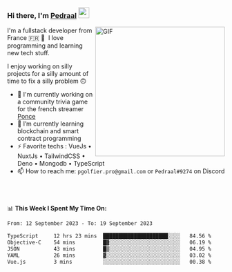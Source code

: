 ### Hi there, I'm <a href="https://pedraal.dev" target="_blank">Pedraal</a> <img src="https://media.giphy.com/media/hvRJCLFzcasrR4ia7z/giphy.gif" width="25px">
<img align="right" alt="GIF" src="https://pedraal.dev/avatar.png" width="300" height="300" />

I'm a fullstack developer from France 🇫🇷 🥖 &nbsp;I love programming and learning new
tech stuff.

I enjoy working on silly projects for a silly amount of time to fix a silly problem 🙃

- 🔭  I'm currently working on a community trivia game for the french streamer <a href="https://twitch.tv/ponce" target="_blank">Ponce</a>
- 🌱 I’m currently learning blockchain and smart contract programming
- ⚡ Favorite techs : VueJs &bull; NuxtJs &bull; TailwindCSS &bull; Deno &bull; Mongodb &bull; TypeScript
- 📫 How to reach me: `pgolfier.pro@gmail.com` or `Pedraal#9274` on Discord

<br>
<br>

📊 **This Week I Spent My Time On:**
<!--START_SECTION:waka-->

```txt
From: 12 September 2023 - To: 19 September 2023

TypeScript     12 hrs 23 mins  █████████████████████░░░░   84.56 %
Objective-C    54 mins         █▓░░░░░░░░░░░░░░░░░░░░░░░   06.19 %
JSON           43 mins         █▒░░░░░░░░░░░░░░░░░░░░░░░   04.95 %
YAML           26 mins         ▓░░░░░░░░░░░░░░░░░░░░░░░░   03.02 %
Vue.js         3 mins          ░░░░░░░░░░░░░░░░░░░░░░░░░   00.38 %
```

<!--END_SECTION:waka-->

